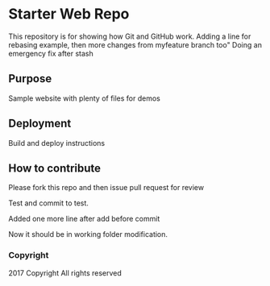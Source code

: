# Starter Web Repo

This repository is for showing how Git and GitHub work. Adding a line for rebasing example, then more changes from myfeature branch too"
Doing an emergency fix after stash

## Purpose

Sample website with plenty of files for demos

## Deployment

Build and deploy instructions

## How to contribute

Please fork this repo and then issue pull request for review

Test and commit to test.

Added one more line after add before commit

Now it should be in working folder modification.

### Copyright
2017 Copyright All rights reserved 
